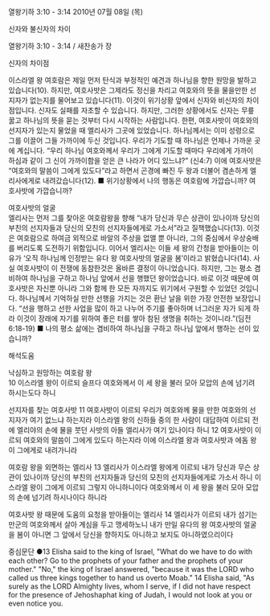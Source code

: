 열왕기하 3:10 - 3:14 
2010년 07월 08일 (목)

신자와 불신자의 차이



열왕기하 3:10 - 3:14 / 새찬송가  장


신자의 차이점  

이스라엘 왕 여호람은 제일 먼저 탄식과 부정적인 예견과 하나님을 향한 원망을 발하고 있습니다(10). 하지만, 여호사밧은 그제라도 정신을 차리고 여호와의 뜻을 물을만한 선지자가 없는지를 물어보고 있습니다(11). 이것이 위기상황 앞에서 신자와 비신자의 차이점입니다. 신자도 실패를 자초할 수 있습니다. 하지만, 그러한 상황에서도 신자는 무릎 꿇고 하나님의 뜻을 묻는 것부터 다시 시작하는 사람입니다. 한편, 여호사밧이 여호와의 선지자가 있는지 물었을 때 엘리사가 그곳에 있었습니다. 하나님께서는 이미 성령으로 그를 이끌어 그들 가까이에 두신 것입니다. 우리가 기도할 때 하나님은 언제나 가까운 곳에 계십니다. “우리 하나님 여호와께서 우리가 그에게 기도할 때마다 우리에게 가까이 하심과 같이 그 신이 가까이함을 얻은 큰 나라가 어디 있느냐?” (신4:7) 이에 여호사밧은 “여호와의 말씀이 그에게 있도다”라고 하면서 곤경에 빠진 두 왕과 더불어 겸손하게 엘리사에게로 내려갔습니다(12). 
■ 위기상황에서 나의 행동은 여호람에 가깝습니까? 여호사밧에 가깝습니까?   

여호사밧의 얼굴  
엘리사는 먼저 그를 찾아온 여호람왕을 향해 “내가 당신과 무슨 상관이 있나이까 당신의 부친의 선지자들과 당신의 모친의 선지자들에게로 가소서”라고 질책했습니다(13). 이것은 여호람으로 하여금 외적으로 바알의 주상을 없앨 뿐 아니라, 그의 중심에서 우상숭배를 버리도록 도전하기 위함입니다. 이어서 엘리사는 이들 세 왕의 간청을 받아들이는 이유가 ‘오직 하나님께 인정받는 유다 왕 여호사밧의 얼굴을 봄’이라고 밝혔습니다(14). 사실 여호사밧이 이 전쟁에 동참한것은 올바른 결정이 아니었습니다. 하지만, 그는 평소 겸비하여 하나님을 구하고 하나님 앞에서 선을 행했던 왕이었습니다. 바로 이것 때문에 여호사밧은 자신뿐 아니라 그와 함께 한 모든 자까지도 위기에서 구원할 수 있었던 것입니다. 하나님께서 기억하실 만한 선행을 가지는 것은 환난 날을 위한 가장 안전한 보장입니다. “선을 행하고 선한 사업을 많이 하고 나누어 주기를 좋아하며 너그러운 자가 되게 하라  이것이 장래에 자기를 위하여 좋은 터를 쌓아 참된 생명을 취하는 것이니라.”(딤전6:18-19) 
■ 나의 평소 삶에는 겸비하여 하나님을 구하고 하나님 앞에서 행하는 선이 있습니까?

해석도움





낙심하고 원망하는 여호람 왕  
10 이스라엘 왕이 이르되 슬프다 여호와께서 이 세 왕을 불러 모아 모압의 손에 넘기려 하시는도다 하니  

선지자를 찾는 여호사밧 
11 여호사밧이 이르되 우리가 여호와께 물을 만한 여호와의 선지자가 여기 없느냐 하는지라 이스라엘 왕의 신하들 중의 한 사람이 대답하여 이르되 전에 엘리야의 손에 물을 붓던 사밧의 아들 엘리사가 여기 있나이다 하니 12 여호사밧이 이르되 여호와의 말씀이 그에게 있도다 하는지라 이에 이스라엘 왕과 여호사밧과 에돔 왕이 그에게로 내려가니라  

여호람 왕을 외면하는 엘리사 
13 엘리사가 이스라엘 왕에게 이르되 내가 당신과 무슨 상관이 있나이까 당신의 부친의 선지자들과 당신의 모친의 선지자들에게로 가소서 하니 이스라엘 왕이 그에게 이르되 그렇지 아니하니이다 여호와께서 이 세 왕을 불러 모아 모압의 
손에 넘기려 하시나이다 하니라  

여호사밧 왕 때문에 도움의 요청을 받아들이는 엘리사 
14 엘리사가 이르되 내가 섬기는 만군의 여호와께서 살아 계심을 두고 맹세하노니 내가 만일 유다의 왕 여호사밧의 얼굴을 봄이 아니면 그 앞에서 당신을 향하지도 아니하고 보지도 아니하였으리이다  

중심문단 ●13 Elisha said to the king of Israel, "What do we have to do with each other? Go to the prophets of your father and the prophets of your mother." "No," the king of Israel answered, "because it was the LORD who called us three kings together to hand us overto Moab." 14 Elisha said, "As surely as the LORD Almighty lives, whom I serve, if I did not have respect for the presence of Jehoshaphat king of Judah, I would not look at you or even notice you.